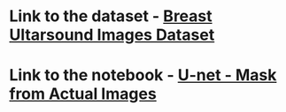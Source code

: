 # Link to the dataset - [Breast Ultarsound Images Dataset](https://www.kaggle.com/aryashah2k/breast-ultrasound-images-dataset)
# Link to the notebook - [U-net - Mask from Actual Images](https://www.kaggle.com/shiratorizawa/u-net-mask-from-actual-images)

